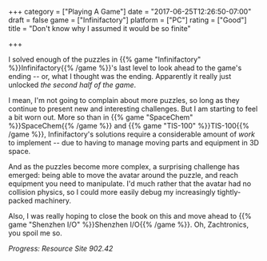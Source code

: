 +++
category = ["Playing A Game"]
date = "2017-06-25T12:26:50-07:00"
draft = false
game = ["Infinifactory"]
platform = ["PC"]
rating = ["Good"]
title = "Don't know why I assumed it would be so finite"

+++

I solved enough of the puzzles in {{% game "Infinifactory" %}}Infinifactory{{% /game %}}'s last level to look ahead to the game's ending -- or, what I thought was the ending.  Apparently it really just unlocked <i>the second half of the game</i>.

I mean, I'm not going to complain about more puzzles, so long as they continue to present new and interesting challenges.  But I am starting to feel a bit worn out.  More so than in {{% game "SpaceChem" %}}SpaceChem{{% /game %}} and {{% game "TIS-100" %}}TIS-100{{% /game %}}, Infinifactory's solutions require a considerable amount of <i>work</i> to implement -- due to having to manage moving parts and equipment in 3D space.

And as the puzzles become more complex, a surprising challenge has emerged: being able to move the avatar around the puzzle, and reach equipment you need to manipulate.  I'd much rather that the avatar had no collision physics, so I could more easily debug my increasingly tightly-packed machinery.

Also, I was really hoping to close the book on this and move ahead to {{% game "Shenzhen I/O" %}}Shenzhen I/O{{% /game %}}.  Oh, Zachtronics, you spoil me so.

<i>Progress: Resource Site 902.42</i>
